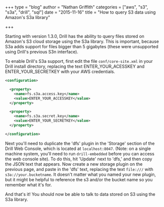 +++
type = "blog"
author = "Nathan Griffith"
categories = ["aws", "s3", "s3a", "drill", "sql"]
date = "2015-11-16"
title = "How to query S3 data using Amazon's S3a library"

+++

Starting with version 1.3.0, Drill has the ability to query files stored on Amazon's S3 cloud storage using the S3a
library. This is important, because S3a adds support for files bigger than 5 gigabytes (these were unsupported using
Drill's previous S3n interface).

To enable Drill's S3a support, first edit the file `conf/core-site.xml` in your Drill install directory, replacing
the text ENTER_YOUR_ACESSKEY and ENTER_YOUR_SECRETKEY with your AWS credentials.

```xml
<configuration>

  <property>
    <name>fs.s3a.access.key</name>
    <value>ENTER_YOUR_ACCESSKEY</value>
  </property>

  <property>
    <name>fs.s3a.secret.key</name>
    <value>ENTER_YOUR_SECRETKEY</value>
  </property>

</configuration>
```

Next you'll need to duplicate the 'dfs' plugin in the 'Storage' section of the Drill Web Console, which is located at
`localhost:8047`. (Note: on a single machine system, you'll need to run `drill-embedded` before you can access the web
console site). To do this, hit 'Update' next to 'dfs,' and then copy the JSON text that appears. Now create a new
storage plugin on the previous page, and paste in the 'dfs' text, replacing the text `file:///` with
`s3a://your.bucketname`. It doesn't matter what you named your new plugin, but it might be helpful to reference the s3
and/or the bucket name so you remember what it's for.

And that's it! You should now be able to talk to data stored on S3 using the S3a library.
